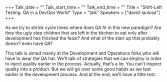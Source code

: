 +++
Talk_date = ""
Talk_start_time = ""
Talk_end_time = ""
Title = "Shift-Left Testing: QA in a DevOps World"
Type = "talk"
Speakers = ["david-laulusa"]
+++

As we try to shrink cycle times where does QA fit in this new paradigm? Are they the ugly step children that are left in the kitchen to eat only after development has finished the feast? And what of the start up that probably doesn't even have QA?

This talk is aimed mainly at the Development and Operations folks who will have to wear the QA hat. We’ll talk of strategies that we can employ in order to inject quality earlier in the process. Actually, that’s a lie. You can’t inspect quality into a product. But we will go over some good habits as we test earlier in the development process. And at the end, we’ll have a little test.

